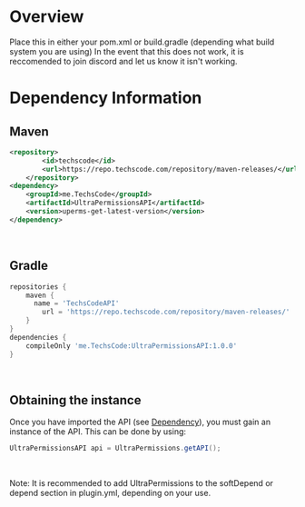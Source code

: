 # Overview
Place this in either your pom.xml or build.gradle (depending what build system you are using)
In the event that this does not work, it is reccomended to join discord and let us know it isn't working.
<br>

# Dependency Information
## Maven

```xml
<repository>
        <id>techscode</id>
        <url>https://repo.techscode.com/repository/maven-releases/</url>
    </repository>
<dependency>
    <groupId>me.TechsCode</groupId>
    <artifactId>UltraPermissionsAPI</artifactId>
    <version>uperms-get-latest-version</version>
</dependency>
```
<br>

## Gradle
```groovy
repositories {
    maven {
      name = 'TechsCodeAPI'
        url = 'https://repo.techscode.com/repository/maven-releases/'
    }
}
dependencies {
    compileOnly 'me.TechsCode:UltraPermissionsAPI:1.0.0'
}
```
<br>

## Obtaining the instance
Once you have imported the API (see [Dependency](./api/dependency)), you must gain an instance of the API. 
This can be done by using:
<br>

```java
UltraPermissionsAPI api = UltraPermissions.getAPI();
```
<br>

Note: It is recommended to add UltraPermissions to the softDepend or depend section in plugin.yml, depending on your use. 
